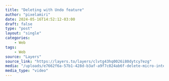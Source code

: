 ```yaml
---
title: "Deleting with Undo feature"
author: "pixelamiri"
date: 2024-05-16T14:52:12-03:00
draft: false
type: "post"
layout: "single"
categories:
    - Web
tags:
    - Web
source: "Layers"
source_link: "https://layers.to/layers/clvtg43hq0026i80dytcy7ezg"
media: "/uploads/e7662f6a-57b1-428d-b3af-a9f7c024ab6f-delete-micro-interaction.mp4"
media_type: "video"
---
```


